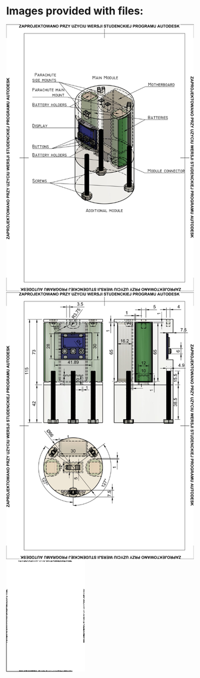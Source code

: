 # Images provided with files:  
![](Drawing1.jpg)  
![](Drawing2.jpg)  
![](Raport1Description.png)  
